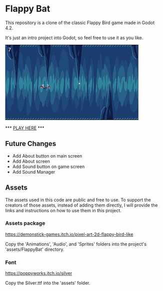 # Flappy Bat

This repository is a clone of the classic Flappy Bird game made in Godot 4.2. 

It's just an intro project into Godot, so feel free to use it as you like.

![](assets/sample.gif)

*** [PLAY HERE](https://suricatagames.com/flappybat/) ***

## Future Changes

* Add About button on main screen
* Add About screen
* Add Sound button on game screen
* Add Sound Manager

## Assets

The assets used in this code are public and free to use. To support the creators of those assets, instead of adding them directly, I will provide the links and instructions on how to use them in this project.

### Assets package

https://demonstick-games.itch.io/pixel-art-2d-flappy-bird-like

Copy the 'Animations', 'Audio', and 'Sprites' folders into the project's 'assets/FlappyBat' directory.

### Font

https://poppyworks.itch.io/silver

Copy the Silver.ttf into the 'assets' folder.